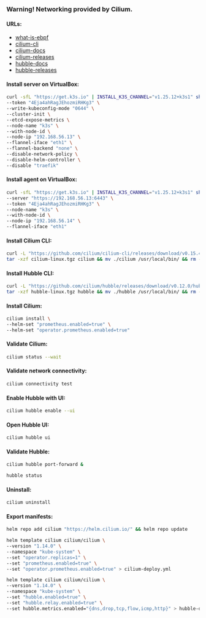 ### Warning! Networking provided by Cilium.

#### URLs:
- [what-is-ebpf](https://ebpf.io/what-is-ebpf)
- [cilium-cli](https://github.com/cilium/cilium-cli/releases)
- [cilium-docs](https://docs.cilium.io/en/stable/)
- [cilium-releases](https://github.com/cilium/cilium/releases)
- [hubble-docs](https://github.com/cilium/hubble/blob/master/Documentation/README.md)
- [hubble-releases](https://github.com/cilium/hubble/releases)

#### Install server on VirtualBox:
```bash
curl -sfL "https://get.k3s.io" | INSTALL_K3S_CHANNEL="v1.25.12+k3s1" sh -s - server \
--token "4Eja4ahRagJEhozmiRHKg3" \
--write-kubeconfig-mode "0644" \
--cluster-init \
--etcd-expose-metrics \
--node-name "k3s" \
--with-node-id \
--node-ip "192.168.56.13" \
--flannel-iface "eth1" \
--flannel-backend "none" \
--disable-network-policy \
--disable-helm-controller \
--disable "traefik"
```

#### Install agent on VirtualBox:
```bash
curl -sfL "https://get.k3s.io" | INSTALL_K3S_CHANNEL="v1.25.12+k3s1" sh -s - agent \
--server "https://192.168.56.13:6443" \
--token "4Eja4ahRagJEhozmiRHKg3" \
--node-name "k3s" \
--with-node-id \
--node-ip "192.168.56.14" \
--flannel-iface "eth1"
```

#### Install Cilium CLI:
```bash
curl -L "https://github.com/cilium/cilium-cli/releases/download/v0.15.4/cilium-linux-amd64.tar.gz" -o cilium-linux.tgz && \
tar -xzf cilium-linux.tgz cilium && mv ./cilium /usr/local/bin/ && rm -f ./cilium-linux.tgz
```

#### Install Hubble CLI:
```bash
curl -L "https://github.com/cilium/hubble/releases/download/v0.12.0/hubble-linux-amd64.tar.gz" -o hubble-linux.tgz && \
tar -xzf hubble-linux.tgz hubble && mv ./hubble /usr/local/bin/ && rm -f ./hubble-linux.tgz
```

#### Install Cilium:
```bash
cilium install \
--helm-set "prometheus.enabled=true" \
--helm-set "operator.prometheus.enabled=true"
```

#### Validate Cilium:
```bash
cilium status --wait
```

#### Validate network connectivity:
```bash
cilium connectivity test
```

#### Enable Hubble with UI:
```bash
cilium hubble enable --ui
```

#### Open Hubble UI:
```bash
cilium hubble ui
```

#### Validate Hubble:
```bash
cilium hubble port-forward &
```
```bash
hubble status
```

#### Uninstall:
```bash
cilium uninstall
```

#### Export manifests:
```bash
helm repo add cilium "https://helm.cilium.io/" && helm repo update
```
```bash
helm template cilium cilium/cilium \
--version "1.14.0" \
--namespace "kube-system" \
--set "operator.replicas=1" \
--set "prometheus.enabled=true" \
--set "operator.prometheus.enabled=true" > cilium-deploy.yml
```
```bash
helm template cilium cilium/cilium \
--version "1.14.0" \
--namespace "kube-system" \
--set "hubble.enabled=true" \
--set "hubble.relay.enabled=true" \
--set hubble.metrics.enabled="{dns,drop,tcp,flow,icmp,http}" > hubble-deploy.yml
```
